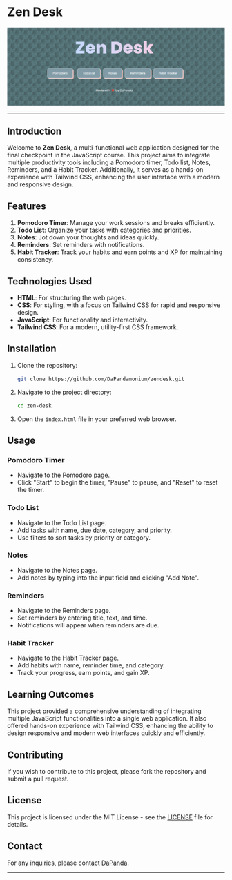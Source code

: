 # Zen Desk

![Pomodoro Timer](https://github.com/DaPandamonium/ZenDesk/blob/main/Screenshot%202024-07-14%20232632.png?raw=true)

---
## Introduction
Welcome to **Zen Desk**, a multi-functional web application designed for the final checkpoint in the JavaScript course. This project aims to integrate multiple productivity tools including a Pomodoro timer, Todo list, Notes, Reminders, and a Habit Tracker. Additionally, it serves as a hands-on experience with Tailwind CSS, enhancing the user interface with a modern and responsive design.

## Features
1. **Pomodoro Timer**: Manage your work sessions and breaks efficiently.
2. **Todo List**: Organize your tasks with categories and priorities.
3. **Notes**: Jot down your thoughts and ideas quickly.
4. **Reminders**: Set reminders with notifications.
5. **Habit Tracker**: Track your habits and earn points and XP for maintaining consistency.

## Technologies Used
- **HTML**: For structuring the web pages.
- **CSS**: For styling, with a focus on Tailwind CSS for rapid and responsive design.
- **JavaScript**: For functionality and interactivity.
- **Tailwind CSS**: For a modern, utility-first CSS framework.

## Installation
1. Clone the repository:
   ```sh
   git clone https://github.com/DaPandamonium/zendesk.git
   ```
2. Navigate to the project directory:
   ```sh
   cd zen-desk
   ```
3. Open the `index.html` file in your preferred web browser.

## Usage
### Pomodoro Timer
- Navigate to the Pomodoro page.
- Click "Start" to begin the timer, "Pause" to pause, and "Reset" to reset the timer.

### Todo List
- Navigate to the Todo List page.
- Add tasks with name, due date, category, and priority.
- Use filters to sort tasks by priority or category.

### Notes
- Navigate to the Notes page.
- Add notes by typing into the input field and clicking "Add Note".

### Reminders
- Navigate to the Reminders page.
- Set reminders by entering title, text, and time.
- Notifications will appear when reminders are due.

### Habit Tracker
- Navigate to the Habit Tracker page.
- Add habits with name, reminder time, and category.
- Track your progress, earn points, and gain XP.

## Learning Outcomes
This project provided a comprehensive understanding of integrating multiple JavaScript functionalities into a single web application. It also offered hands-on experience with Tailwind CSS, enhancing the ability to design responsive and modern web interfaces quickly and efficiently.

## Contributing
If you wish to contribute to this project, please fork the repository and submit a pull request.

## License
This project is licensed under the MIT License - see the [LICENSE](LICENSE) file for details.

## Contact
For any inquiries, please contact [DaPanda](https://github.com/DaPandamonium).

---
